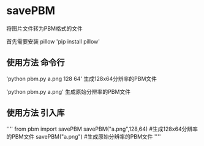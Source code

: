 # savePBM
将图片文件转为PBM格式的文件

首先需要安装 pillow
'pip install pillow'

## 使用方法 命令行

'python pbm.py a.png 128 64'
生成128x64分辨率的PBM文件

'python pbm.py a.png'
生成原始分辨率的PBM文件

## 使用方法 引入库

''''
from pbm import savePBM
savePBM("a.png",128,64) #生成128x64分辨率的PBM文件
savePBM("a.png") #生成原始分辨率的PBM文件
''''

